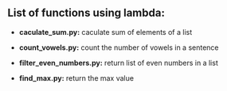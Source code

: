 ## List of functions using lambda:
* **caculate_sum.py:** caculate sum of elements of a list

* **count_vowels.py:** count the number of vowels in a sentence

* **filter_even_numbers.py:** return list of even numbers in a list

* **find_max.py:** return the max value

